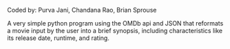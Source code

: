 Coded by: Purva Jani, Chandana Rao, Brian Sprouse

A very simple python program using the OMDb api and JSON that reformats a movie input by the user into a brief synopsis, including characteristics like its release date, runtime, and rating.
